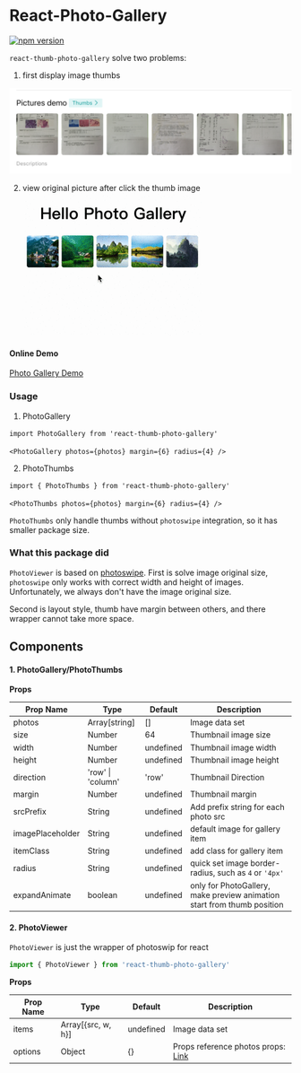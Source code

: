 # React-Photo-Gallery
[![npm version](https://badge.fury.io/js/react-thumb-photo-gallery.svg)](https://badge.fury.io/js/react-thumb-photo-gallery)

`react-thumb-photo-gallery` solve two problems:
1. first display image thumbs

![screenshoot](./docs/photo-thumbs.png)

2. view original picture after click the thumb image
![screenshoot](./docs/photo-gallery.gif)

#### Online Demo
[Photo Gallery Demo](https://codesandbox.io/embed/1459j2ponj?fontsize=14)

### Usage

1. PhotoGallery
```
import PhotoGallery from 'react-thumb-photo-gallery'

<PhotoGallery photos={photos} margin={6} radius={4} />
```

2. PhotoThumbs
```
import { PhotoThumbs } from 'react-thumb-photo-gallery'

<PhotoThumbs photos={photos} margin={6} radius={4} />
```

`PhotoThumbs` only handle thumbs without `photoswipe` integration, so it has smaller package size.

### What this package did

`PhotoViewer` is based on [photoswipe](https://github.com/dimsemenov/PhotoSwipe).
First is solve image original size, `photoswipe` only works with correct width and height of images. Unfortunately, we always don't have the image original size.

Second is layout style, thumb have margin between others, and there wrapper cannot take more space.


## Components

#### 1. PhotoGallery/PhotoThumbs

**Props**

| Prop Name | Type              | Default   | Description                            |
| --------- | ----------------- | --------- | -------------------------------------- |
| photos    | Array[string]     | []        | Image data set                         |
| size      | Number            | 64        | Thumbnail image size                   |
| width     | Number            | undefined | Thumbnail image width                  |
| height    | Number            | undefined | Thumbnail image height                 |
| direction | 'row' \| 'column' | 'row'     | Thumbnail Direction                    |
| margin    | Number            | undefined | Thumbnail margin                       |
| srcPrefix | String            | undefined | Add prefix string for each photo src |
| imagePlaceholder | String            | undefined | default image for gallery item |
| itemClass | String            | undefined | add class for gallery item |
| radius | String            | undefined | quick set image border-radius, such as `4` or `'4px'` |
| expandAnimate | boolean       | undefined | only for PhotoGallery, make preview animation start from thumb position |

#### 2. PhotoViewer

`PhotoViewer` is just the wrapper of photoswip for react

```javascript
import { PhotoViewer } from 'react-thumb-photo-gallery'
```

**Props**

| Prop Name | Type               | Default   | Description                             |
| --------- | ------------------ | --------- | --------------------------------------- |
| items     | Array[{src, w, h}] | undefined | Image data set                          |
| options   | Object             | {}        | Props  reference photos props: [Link](https://photoswipe.com/documentation/options.html)   |
